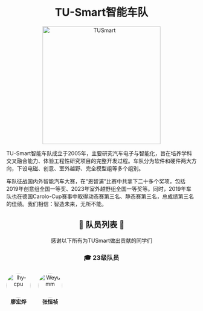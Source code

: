 <div align=center><h1>TU-Smart智能车队</h1></div>
<p align="center">
  <img src="https://github.com/user-attachments/assets/8eeb01ac-315e-40a8-812b-08d8c999350d" alt="TUSmart" width="312" />
</p>


TU-Smart智能车队成立于2005年，主要研究汽车电子与智能化，旨在培养学科交叉融合能力、体验工程性研究项目的完整开发过程。车队分为软件和硬件两大方向，下设电磁、创意、室外越野、完全模型组等多个组别。

车队征战国内外智能汽车大赛，在“恩智浦”比赛中共拿下二十多个奖项，包括2019年创意组全国一等奖、2023年室外越野组全国一等奖等。同时，2019年车队也在德国Carolo-Cup赛事中取得动态赛第三名、静态赛第三名，总成绩第三名的佳绩。我们相信：智造未来，无所不能。

<div align=center>

<div align=center><h2> 💐 队员列表 💐 </h2></div>
<div align=center> 感谢以下所有为TUSmart做出贡献的同学们 </div>
<!-- ============= 23级 ============= -->
<h3 style="clear: both;">🎓 23级队员</h3>
<div style="overflow: hidden; padding: 10px 0;">
  <div style="float: left; margin-right: 20px; text-align: center;">
    <a href="https://github.com/lhy-cpu">
      <img src="https://wsrv.nl/?url=github.com/lhy-cpu.png?w=128&h=128&mask=circle&fit=cover&maxage=1w" width="64" height="64" alt="lhy-cpu" style="border-radius: 50%;"/>
    </a>
    <br>
    <strong>廖宏烨</strong>
  </div>
  <div style="float: left; margin-right: 20px; text-align: center;">
    <a href="https://github.com/weyumm">
      <img src="https://wsrv.nl/?url=github.com/weyumm.png?w=128&h=128&mask=circle&fit=cover&maxage=1w" width="64" height="64" alt="Weyumm" style="border-radius: 50%;"/>
    </a>
    <br>
    <strong>张恒祯</strong>
  </div>

  <!-- 后续成员继续 float: left，会从左到右排列 -->
  <!-- 注意：最后建议加一个清除浮动的元素 -->
</div>
<div style="clear: both;"></div>
